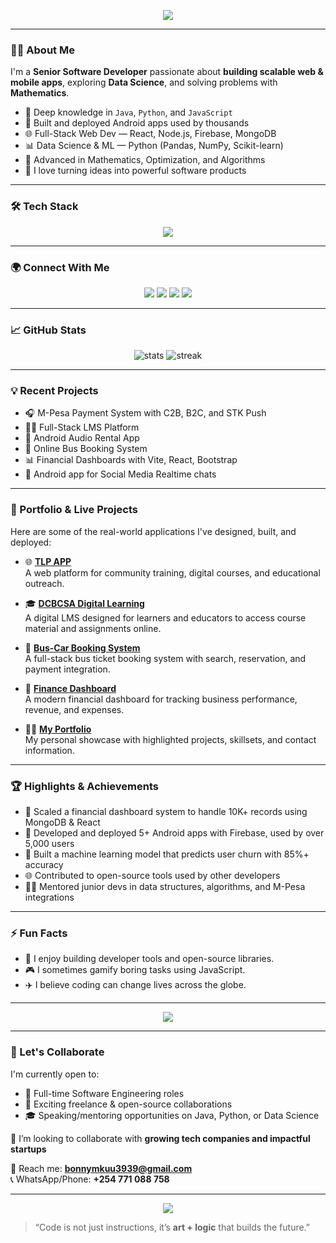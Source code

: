 <!-- Profile Header -->
<p align="center">
  <img src="https://readme-typing-svg.herokuapp.com?font=Fira+Code&size=48&pause=1000&color=3F51B5&center=true&vCenter=true&width=800&lines=Hi+there!+I'm+Boniface+Nderitu;Senior+Software+Developer;Full-Stack+Engineer+%7C+AI+Builder+%7C+Tech+Mentor" />
</p>


---

### 👨‍💻 About Me

I'm a **Senior Software Developer** passionate about **building scalable web & mobile apps**, exploring **Data Science**, and solving problems with **Mathematics**.

- 🧠 Deep knowledge in `Java`, `Python`, and `JavaScript`
- 📱 Built and deployed Android apps used by thousands
- 🌐 Full-Stack Web Dev — React, Node.js, Firebase, MongoDB
- 📊 Data Science & ML — Python (Pandas, NumPy, Scikit-learn)
- 🧮 Advanced in Mathematics, Optimization, and Algorithms
- 🚀 I love turning ideas into powerful software products

---

### 🛠️ Tech Stack

<p align="center">
  <img src="https://skillicons.dev/icons?i=java,python,javascript,nodejs,react,html,css,mongodb,firebase,git,linux,androidstudio,vscode" />
</p>

---

### 🌍 Connect With Me

<p align="center">
  <a href="https://www.linkedin.com/in/your-linkedin" target="_blank"><img src="https://img.shields.io/badge/LinkedIn-blue?style=for-the-badge&logo=linkedin" /></a>
  <a href="https://twitter.com/your-handle" target="_blank"><img src="https://img.shields.io/badge/Twitter-1DA1F2?style=for-the-badge&logo=twitter" /></a>
  <a href="https://github.com/bonnymkuu" target="_blank"><img src="https://img.shields.io/badge/GitHub-100000?style=for-the-badge&logo=github" /></a>
  <a href="mailto:bonnymkuu3939@gmail.com"><img src="https://img.shields.io/badge/Email-D14836?style=for-the-badge&logo=gmail" /></a>
</p>

---

### 📈 GitHub Stats

<p align="center">
  <img src="https://github-readme-stats.vercel.app/api?username=bonnymkuu&show_icons=true&theme=radical" alt="stats" />
  <img src="https://github-readme-streak-stats.herokuapp.com/?user=bonnymkuu&theme=radical" alt="streak" />
</p>

---

### 💡 Recent Projects

- 🎧 M-Pesa Payment System with C2B, B2C, and STK Push
- 🧑‍🏫 Full-Stack LMS Platform
- 📱 Android Audio Rental App 
- 🚌 Online Bus Booking System
- 📊 Financial Dashboards with Vite, React, Bootstrap
- 📱 Android app for Social Media Realtime chats

---

### 🧩 Portfolio & Live Projects

Here are some of the real-world applications I've designed, built, and deployed:

- 🌐 [**TLP APP**](http://tlpapp.netlify.app/)  
  A web platform for community training, digital courses, and educational outreach.

- 🎓 [**DCBCSA Digital Learning**](http://dcbcsa.netlify.app/)  
  A digital LMS designed for learners and educators to access course material and assignments online.

- 🚌 [**Bus-Car Booking System**](https://bus-car.netlify.app/)  
  A full-stack bus ticket booking system with search, reservation, and payment integration.

- 💸 [**Finance Dashboard**](https://financed.netlify.app/)  
  A modern financial dashboard for tracking business performance, revenue, and expenses.

- 🧑‍💻 [**My Portfolio**](https://bonnymkuu.github.io/portfolio/)  
  My personal showcase with highlighted projects, skillsets, and contact information.

---

### 🏆 Highlights & Achievements

- 🚀 Scaled a financial dashboard system to handle 10K+ records using MongoDB & React
- 📱 Developed and deployed 5+ Android apps with Firebase, used by over 5,000 users
- 🧠 Built a machine learning model that predicts user churn with 85%+ accuracy
- 🌐 Contributed to open-source tools used by other developers
- 👨‍🏫 Mentored junior devs in data structures, algorithms, and M-Pesa integrations

---

### ⚡ Fun Facts

- 🔐 I enjoy building developer tools and open-source libraries.
- 🎮 I sometimes gamify boring tasks using JavaScript.
- ✈️ I believe coding can change lives across the globe.

---

<p align="center">
  <img src="https://github-profile-trophy.vercel.app/?username=bonnymkuu&theme=matrix&no-frame=true&margin-w=10" />
</p>

---

### 🤝 Let's Collaborate

I'm currently open to:

- 💼 Full-time Software Engineering roles
- 🧪 Exciting freelance & open-source collaborations
- 🎓 Speaking/mentoring opportunities on Java, Python, or Data Science

💞️ I’m looking to collaborate with **growing tech companies and impactful startups**

📩 Reach me: **bonnymkuu3939@gmail.com**  
📞 WhatsApp/Phone: **+254 771 088 758**

---

<p align="center">
  <img src="https://github-profile-summary-cards.vercel.app/api/cards/profile-details?username=bonnymkuu&theme=tokyonight" />
</p>

> “Code is not just instructions, it’s **art + logic** that builds the future.”


